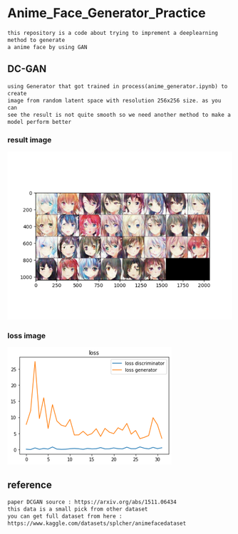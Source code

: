 # Anime_Face_Generator_Practice
    this repository is a code about trying to imprement a deeplearning method to generate 
    a anime face by using GAN 

## DC-GAN 
    using Generator that got trained in process(anime_generator.ipynb) to create  
    image from random latent space with resolution 256x256 size. as you can
    see the result is not quite smooth so we need another method to make a 
    model perform better
### result image
<img src="/image/Figure_1.png" alt="Alt text" title="Optional title">

### loss image
<img src="/image/first_plot%20loss.png" alt="Alt text" title="Optional title">

## reference 
    paper DCGAN source : https://arxiv.org/abs/1511.06434 
    this data is a small pick from other dataset
    you can get full dataset from here : https://www.kaggle.com/datasets/splcher/animefacedataset


